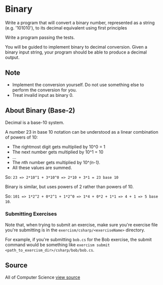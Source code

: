 # Binary

Write a program that will convert a binary number, represented as a string (e.g. '101010'), to its decimal equivalent using first principles

Write a program passing the tests.

You will be guided to implement binary to decimal conversion.  Given a
binary input string, your program should be able to produce a decimal
output.

## Note
- Implement the conversion yourself.
  Do not use something else to perform the conversion for you.
- Treat invalid input as binary 0.

## About Binary (Base-2)
Decimal is a base-10 system.

A number 23 in base 10 notation can be understood
as a linear combination of powers of 10:

- The rightmost digit gets multiplied by 10^0 = 1
- The next number gets multiplied by 10^1 = 10
- …
- The *n*th number gets multiplied by 10^*(n-1)*.
- All these values are summed.

So: `23 => 2*10^1 + 3*10^0 => 2*10 + 3*1 = 23 base 10`

Binary is similar, but uses powers of 2 rather than powers of 10.

So: `101 => 1*2^2 + 0*2^1 + 1*2^0 => 1*4 + 0*2 + 1*1 => 4 + 1 => 5 base 10`.

### Submitting Exercises

Note that, when trying to submit an exercise, make sure you're exercise file you're submitting is in the `exercism/csharp/<exerciseName>` directory.

For example, if you're submitting `bob.cs` for the Bob exercise, the submit command would be something like `exercism submit <path_to_exercism_dir>/csharp/bob/bob.cs`.
## Source

All of Computer Science [view source](http://www.wolframalpha.com/input/?i=binary&a=*C.binary-_*MathWorld-)
